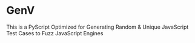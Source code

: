 # GenV
This is a PyScript Optimized for Generating Random &amp; Unique JavaScript Test Cases to Fuzz JavaScript Engines
